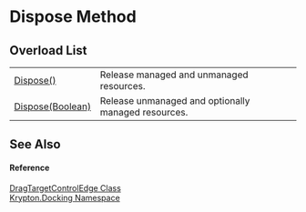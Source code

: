 # Dispose Method


## Overload List
<table>
<tr>
<td><a href="e99de841-0e0f-7ffd-7745-d2e9122e209f.md">Dispose()</a></td>
<td>Release managed and unmanaged resources.</td></tr>
<tr>
<td><a href="d6bd9a8f-1b89-4a14-8cb0-2c8cd4929e66.md">Dispose(Boolean)</a></td>
<td>Release unmanaged and optionally managed resources.</td></tr>
</table>

## See Also


#### Reference
<a href="96e48fc4-c244-a282-5295-185cf6ac93ab.md">DragTargetControlEdge Class</a>  
<a href="98399376-cf41-9454-4b4d-4fab2ca20bc7.md">Krypton.Docking Namespace</a>  
